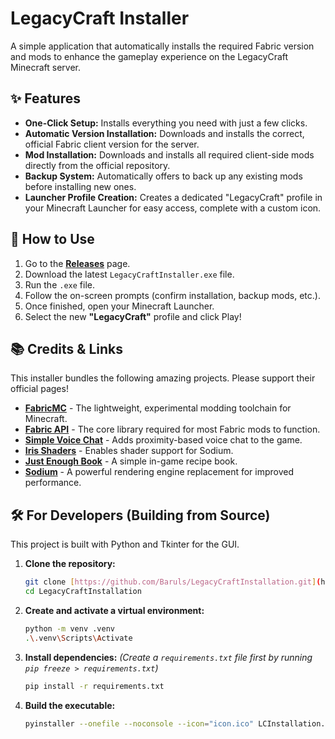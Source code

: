 # LegacyCraft Installer

A simple application that automatically installs the required Fabric version and mods to enhance the gameplay experience on the LegacyCraft Minecraft server.

## ✨ Features

* **One-Click Setup:** Installs everything you need with just a few clicks.
* **Automatic Version Installation:** Downloads and installs the correct, official Fabric client version for the server.
* **Mod Installation:** Downloads and installs all required client-side mods directly from the official repository.
* **Backup System:** Automatically offers to back up any existing mods before installing new ones.
* **Launcher Profile Creation:** Creates a dedicated "LegacyCraft" profile in your Minecraft Launcher for easy access, complete with a custom icon.

## 🚀 How to Use

1.  Go to the [**Releases**](https://github.com/Baruls/LegacyCraftInstallation/releases) page.
2.  Download the latest `LegacyCraftInstaller.exe` file.
3.  Run the `.exe` file.
4.  Follow the on-screen prompts (confirm installation, backup mods, etc.).
5.  Once finished, open your Minecraft Launcher.
6.  Select the new **"LegacyCraft"** profile and click Play!

## 📚 Credits & Links

This installer bundles the following amazing projects. Please support their official pages!

* **[FabricMC](https://fabricmc.net/)** - The lightweight, experimental modding toolchain for Minecraft.
* **[Fabric API](https://modrinth.com/mod/fabric-api)** - The core library required for most Fabric mods to function.
* **[Simple Voice Chat](https://modrinth.com/plugin/simple-voice-chat)** - Adds proximity-based voice chat to the game.
* **[Iris Shaders](https://modrinth.com/mod/iris)** - Enables shader support for Sodium.
* **[Just Enough Book](https://modrinth.com/mod/justenoughbook)** - A simple in-game recipe book.
* **[Sodium](https://modrinth.com/mod/sodium)** - A powerful rendering engine replacement for improved performance.

## 🛠️ For Developers (Building from Source)

This project is built with Python and Tkinter for the GUI.

1.  **Clone the repository:**
    ```bash
    git clone [https://github.com/Baruls/LegacyCraftInstallation.git](https://github.com/Baruls/LegacyCraftInstallation.git)
    cd LegacyCraftInstallation
    ```

2.  **Create and activate a virtual environment:**
    ```bash
    python -m venv .venv
    .\.venv\Scripts\Activate
    ```

3.  **Install dependencies:**
    *(Create a `requirements.txt` file first by running `pip freeze > requirements.txt`)*
    ```bash
    pip install -r requirements.txt
    ```

4.  **Build the executable:**
    ```bash
    pyinstaller --onefile --noconsole --icon="icon.ico" LCInstallation.py
    ```
